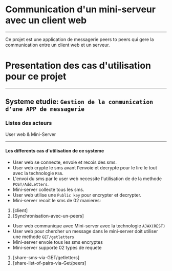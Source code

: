 # Communication d'un mini-serveur avec un client web
***
Ce projet est une application de messagerie peers to peers qui gere la communication entre un client web et un serveur.

# Presentation des cas d'utilisation pour ce projet
***
## Systeme etudie: `Gestion de la communication d'une APP de messagerie` 

### Listes des acteurs
User web & Mini-Server 
***

#### Les differents cas d'utilisation de ce systeme 
* User web se connecte, envoie et recois des sms.
* User web crypte le sms avant l'envoie  et decrypte pour le lire le tout avec la technologie `RSA`.
* L'envoi du sms par le user web necessite l'utilisation de de la methode `POST/AddLetters`.
* Mini-server collecte tous les sms.
* User web utilise une `Public key` pour encrypter et decrypter.
* Mini-server  recoit le sms de 02 manieres:
1. [client]
2. [Synchronisation-avec-un-peers]
* User web  communique avec Mini-server avec la technologie `AJAX(REST)`
* User web pour chercher un message dans le mini-server doit utiliser une methode `GET/getletters`
* Mini-server envoie tous les sms encryptes 
* Mini-server supporte 02 types de requete 
1. [share-sms-via-GET/getletters]
2. [share-list-of-pairs-via-Get/peers]
